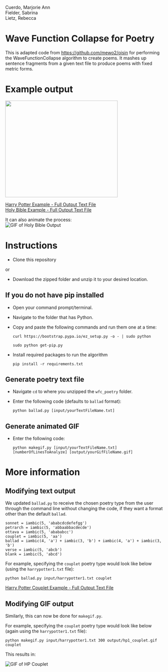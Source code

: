 Cuerdo, Marjorie Ann  
Fielder, Sabrina  
Lietz, Rebecca  

# Wave Function Collapse for Poetry

This is adapted code from https://github.com/mewo2/oisin for performing the WaveFunctionCollapse algorithm to create poems. 
It mashes up sentence fragments from a given text file to produce poems with fixed metric forms. 

# Example output
<img src="https://raw.githubusercontent.com/marjcuerdo/wfc_poetry/main/output/bible.png" width="355" height="305">

[Harry Potter Example - Full Output Text File](https://raw.githubusercontent.com/marjcuerdo/wfc_poetry/main/output/output_harrypotter1_1.txt)  
[Holy Bible Example - Full Output Text File](https://raw.githubusercontent.com/marjcuerdo/wfc_poetry/main/output/output_bible_1.txt)

It can also animate the process:  
![GIF of Holy Bible Output](https://raw.githubusercontent.com/marjcuerdo/wfc_poetry/main/output/bible.gif)

# Instructions 

* Clone this repository 

or 

* Download the zipped folder and unzip it to your desired location.

## If you do not have pip installed

* Open your command prompt/terminal.

* Navigate to the folder that has Python.

* Copy and paste the following commands and run them one at a time:

  `curl https://bootstrap.pypa.io/ez_setup.py -o - | sudo python`

  `sudo python get-pip.py`

* Install required packages to run the algorithm

  `pip install -r requirements.txt`

## Generate poetry text file

* Navigate `cd` to where you unzipped the `wfc_poetry` folder.
* Enter the following code (defaults to `ballad` format):

  `python ballad.py [input/yourTextFileName.txt]`

## Generate animated GIF

* Enter the following code:

  `python makegif.py [input/yourTextFileName.txt] [numberOfLinesToAnalyze] [output/yourGifFileName.gif]`

# More information

## Modifying text output
We updated `ballad.py` to receive the chosen poetry type from the user through the command line without changing the code, if they want a format other than the default `ballad`.

  `sonnet = iambic(5, 'ababcdcdefefgg')`  
  `petrarch = iambic(5, 'abbaabbacdecde')`  
  `ottava = iambic(5, 'abababcc')`  
  `couplet = iambic(5, 'aa')`  
  `ballad = iambic(4, 'a') + iambic(3, 'b') + iambic(4, 'a') + iambic(3, 'b')`   
  `verse = iambic(5, 'abcb')`  
  `blank = iambic(5, 'abcd')` 

For example, specifying the `couplet` poetry type would look like below (using the `harrypotter1.txt` file):
  
  `python ballad.py input/harrypotter1.txt couplet`
  
[Harry Potter Couplet Example - Full Output Text File](https://github.com/marjcuerdo/wfc_poetry/blob/main/output/output_hp1_couplet.txt)  

## Modifying GIF output

Similarly, this can now be done for `makegif.py`. 

For example, specifying the `couplet` poetry type would look like below (again using the `harrypotter1.txt` file):

  `python makegif.py input/harrypotter1.txt 300 output/hp1_couplet.gif couplet`
  
This results in:

![GIF of HP Couplet](https://github.com/marjcuerdo/wfc_poetry/blob/main/output/hp1_couplet.gif)


